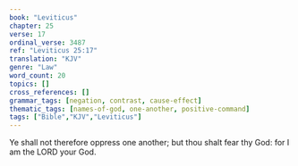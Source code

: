```yaml
---
book: "Leviticus"
chapter: 25
verse: 17
ordinal_verse: 3487
ref: "Leviticus 25:17"
translation: "KJV"
genre: "Law"
word_count: 20
topics: []
cross_references: []
grammar_tags: [negation, contrast, cause-effect]
thematic_tags: [names-of-god, one-another, positive-command]
tags: ["Bible","KJV","Leviticus"]
---
```

Ye shall not therefore oppress one another; but thou shalt fear thy God: for I am the LORD your God.
